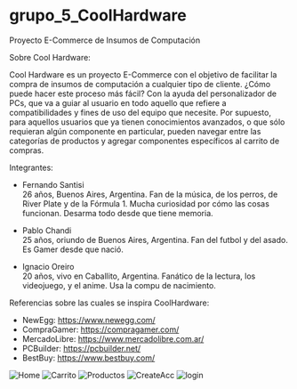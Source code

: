 # grupo_5_CoolHardware
Proyecto E-Commerce de Insumos de Computación

Sobre Cool Hardware:

Cool Hardware es un proyecto E-Commerce con el objetivo de facilitar la compra de insumos de computación a cualquier tipo de cliente.
¿Cómo puede hacer este proceso más fácil? Con la ayuda del personalizador de PCs, que va a guiar al usuario en todo aquello que refiere a compatibilidades y fines de uso del equipo que necesite.
Por supuesto, para aquellos usuarios que ya tienen conocimientos avanzados, o que sólo requieran algún componente en particular, pueden navegar entre las categorías de productos y agregar componentes específicos al carrito de compras.


Integrantes:

- Fernando Santisi  
26 años, Buenos Aires, Argentina.
Fan de la música, de los perros, de River Plate y de la Fórmula 1.
Mucha curiosidad por cómo las cosas funcionan. Desarma todo desde que tiene memoria.

- Pablo Chandi  
25 años, oriundo de Buenos Aires, Argentina.
Fan del futbol y del asado.
Es Gamer desde que nació.

- Ignacio Oreiro  
20 años, vivo en Caballito, Argentina.
Fanático de la lectura, los videojuego, y el anime.
Usa la compu de nacimiento. 


Referencias sobre las cuales se inspira CoolHardware:

- NewEgg: https://www.newegg.com/
- CompraGamer: https://compragamer.com/
- MercadoLibre: https://www.mercadolibre.com.ar/
- PCBuilder: https://pcbuilder.net/
- BestBuy: https://www.bestbuy.com/
 
 
![Home](https://user-images.githubusercontent.com/114533829/201240963-e4627cfd-bec3-4a90-ab6b-63e82349bd8f.png)
![Carrito](https://user-images.githubusercontent.com/114533829/201241016-a03d7b45-d6bf-436f-96e4-8565e3a757d8.png)
![Productos](https://user-images.githubusercontent.com/114533829/201241029-dee81e07-139e-40d4-8de1-da5d7ac6d128.png)
![CreateAcc](https://user-images.githubusercontent.com/114533829/201241125-7d3a00a8-9b62-4ae6-8f80-dfa70795a60b.png)
![login](https://user-images.githubusercontent.com/114533829/201241140-dc3bb2e5-983c-43af-a23d-414c2a8fcfe5.png)

